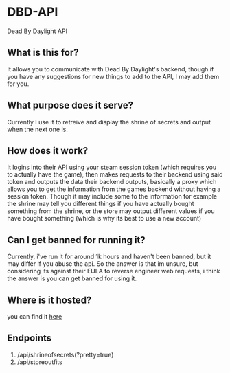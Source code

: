 # DBD-API
Dead By Daylight API


## What is this for?
It allows you to communicate with Dead By Daylight's backend, though if you have any suggestions for new things to add to the API, I may add them for you.

## What purpose does it serve?
Currently I use it to retreive and display the shrine of secrets and output when the next one is.

## How does it work?
It logins into their API using your steam session token (which requires you to actually have the game), then makes requests to their backend using said token and outputs the data their backend outputs, basically a proxy which allows you to get the information from the games backend without having a session token. Though it may include some fo the information for example the shrine may tell you different things if you have actually bought something from the shrine, or the store may output different values if you have bought something (which is why its best to use a new account)

## Can I get banned for running it?
Currently, i've run it for around 1k hours and haven't been banned, but it may differ if you abuse the api. So the answer is that im unsure, but considering its against their EULA to reverse engineer web requests, i think the answer is you can get banned for using it.

## Where is it hosted?
you can find it [here](https://dbd.wolfer.io)

## Endpoints
1. /api/shrineofsecrets(?pretty=true)
2. /api/storeoutfits
